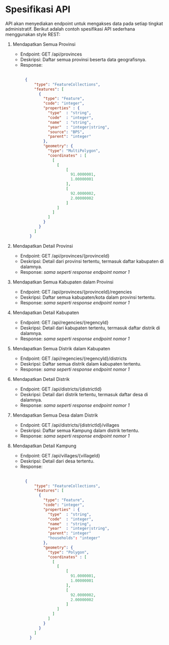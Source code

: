 # Spesifikasi API

API akan menyediakan endpoint untuk mengakses data pada setiap tingkat administratif. 
Berikut adalah contoh spesifikasi API sederhana menggunakan style REST:

1. Mendapatkan Semua Provinsi
   - Endpoint: GET /api/provinces
   - Deskripsi: Daftar semua provinsi beserta data geografisnya.
   - Response: </br></br>
      ```json
        {
            "type": "FeatureCollections",
            "features": [
              {
                "type": "Feature",
                "code": "integer",
                "properties" : {
                  "type"  : "string",
                  "code"  : "integer",
                  "name"  : "string",
                  "year"  : "integer|string",
                  "source": "BPS",
                  "parent": "integer"
                },
                "geometry": {
                  "type": "MultiPolygon",
                  "coordinates" : [
                    [
                      [
                          [
                            91.0000001,
                            1.00000001
                          ],
                          [
                            92.0000002,
                            2.00000002
                          ]
                      ]
                    ]
                  ]
                }
              }
            ]
          }
       ```

2. Mendapatkan Detail Provinsi
      - Endpoint: GET /api/provinces/{provinceId}
      - Deskripsi: Detail dari provinsi tertentu, termasuk daftar kabupaten di dalamnya.
      - Response: <i>sama seperti response endpoint nomor 1</i>

  3. Mendapatkan Semua Kabupaten dalam Provinsi
      - Endpoint: GET /api/provinces/{provinceId}/regencies
      - Deskripsi: Daftar semua kabupaten/kota dalam provinsi tertentu.
      - Response: <i>sama seperti response endpoint nomor 1</i>

 4. Mendapatkan Detail Kabupaten
      - Endpoint: GET /api/regencies/{regencyId}
      - Deskripsi: Detail dari kabupaten tertentu, termasuk daftar distrik di dalamnya.
      - Response: <i>sama seperti response endpoint nomor 1</i>

 5. Mendapatkan Semua Distrik dalam Kabupaten
      - Endpoint: GET /api/regencies/{regencyId}/districts
      - Deskripsi: Daftar semua distrik dalam kabupaten tertentu.
      - Response: <i>sama seperti response endpoint nomor 1</i>


 6. Mendapatkan Detail Distrik
      - Endpoint: GET /api/districts/{districtId}
      - Deskripsi: Detail dari distrik tertentu, termasuk daftar desa di dalamnya.
      - Response: <i>sama seperti response endpoint nomor 1</i>

 7. Mendapatkan Semua Desa dalam Distrik
      - Endpoint: GET /api/districts/{districtId}/villages
      - Deskripsi: Daftar semua Kampung dalam distrik tertentu.
      - Response: <i>sama seperti response endpoint nomor 1</i>

 8. Mendapatkan Detail Kampung
      - Endpoint: GET /api/villages/{villageId}
      - Deskripsi: Detail dari desa tertentu.
      - Response: </br></br>
         ```json
           {
               "type": "FeatureCollections",
               "features": [
                 {
                   "type": "Feature",
                   "code": "integer",
                   "properties" : {
                     "type"  : "string",
                     "code"  : "integer",
                     "name"  : "string",
                     "year"  : "integer|string",
                     "parent": "integer"
                     "households": "integer"
                   },
                   "geometry": {
                     "type": "Polygon",
                     "coordinates" : [
                       [
                         [
                             [
                               91.0000001,
                               1.00000001
                             ],
                             [
                               92.0000002,
                               2.00000002
                             ]
                         ]
                       ]
                     ]
                   }
                 }
               ]
             }
          ```

